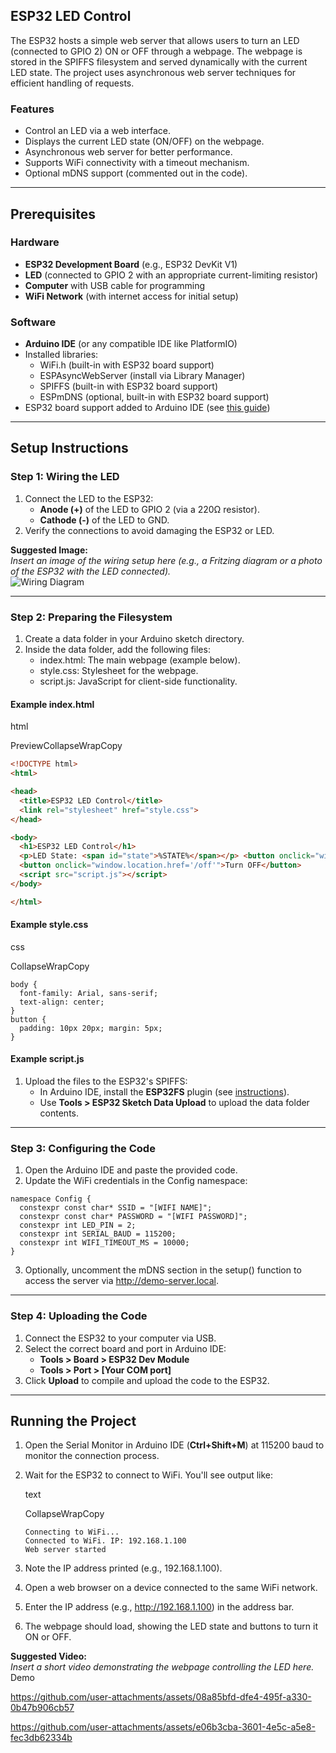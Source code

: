 
ESP32 LED Control
----------------

The ESP32 hosts a simple web server that allows users to turn an LED (connected to GPIO 2) ON or OFF through a webpage. The webpage is stored in the SPIFFS filesystem and served dynamically with the current LED state. The project uses asynchronous web server techniques for efficient handling of requests.

### Features

-   Control an LED via a web interface.
-   Displays the current LED state (ON/OFF) on the webpage.
-   Asynchronous web server for better performance.
-   Supports WiFi connectivity with a timeout mechanism.
-   Optional mDNS support (commented out in the code).

* * * * *

Prerequisites
-------------

### Hardware

-   **ESP32 Development Board** (e.g., ESP32 DevKit V1)
-   **LED** (connected to GPIO 2 with an appropriate current-limiting resistor)
-   **Computer** with USB cable for programming
-   **WiFi Network** (with internet access for initial setup)

### Software

-   **Arduino IDE** (or any compatible IDE like PlatformIO)
-   Installed libraries:
    -   WiFi.h (built-in with ESP32 board support)
    -   ESPAsyncWebServer (install via Library Manager)
    -   SPIFFS (built-in with ESP32 board support)
    -   ESPmDNS (optional, built-in with ESP32 board support)
-   ESP32 board support added to Arduino IDE (see [this guide](https://randomnerdtutorials.com/installing-the-esp32-board-in-arduino-ide-windows-instructions/))

* * * * *

Setup Instructions
------------------

### Step 1: Wiring the LED

1.  Connect the LED to the ESP32:
    -   **Anode (+)** of the LED to GPIO 2 (via a 220Ω resistor).
    -   **Cathode (-)** of the LED to GND.
2.  Verify the connections to avoid damaging the ESP32 or LED.

**Suggested Image:**\
*Insert an image of the wiring setup here (e.g., a Fritzing diagram or a photo of the ESP32 with the LED connected).*\
![Wiring Diagram](images/esp32-led-wiring.png)

* * * * *

### Step 2: Preparing the Filesystem

1.  Create a data folder in your Arduino sketch directory.
2.  Inside the data folder, add the following files:
    -   index.html: The main webpage (example below).
    -   style.css: Stylesheet for the webpage.
    -   script.js: JavaScript for client-side functionality.

#### Example index.html

html

PreviewCollapseWrapCopy

```html
<!DOCTYPE html>
<html>

<head>
  <title>ESP32 LED Control</title>
  <link rel="stylesheet" href="style.css">
</head>

<body>
  <h1>ESP32 LED Control</h1>
  <p>LED State: <span id="state">%STATE%</span></p> <button onclick="window.location.href='/on'">Turn ON</button>
  <button onclick="window.location.href='/off'">Turn OFF</button>
  <script src="script.js"></script>
</body>

</html>

```

#### Example style.css

css

CollapseWrapCopy

```
body {
  font-family: Arial, sans-serif;
  text-align: center;
}
button {
  padding: 10px 20px; margin: 5px;
}
```

#### Example script.js

1.  Upload the files to the ESP32's SPIFFS:
    -   In Arduino IDE, install the **ESP32FS** plugin (see [instructions](https://randomnerdtutorials.com/install-esp32-filesystem-uploader-arduino-ide/)).
    -   Use **Tools > ESP32 Sketch Data Upload** to upload the data folder contents.

* * * * *

### Step 3: Configuring the Code

1.  Open the Arduino IDE and paste the provided code.
2.  Update the WiFi credentials in the Config namespace:
```
namespace Config {
  constexpr const char* SSID = "[WIFI NAME]";
  constexpr const char* PASSWORD = "[WIFI PASSWORD]";
  constexpr int LED_PIN = 2;
  constexpr int SERIAL_BAUD = 115200;
  constexpr int WIFI_TIMEOUT_MS = 10000;
}
```

3.  Optionally, uncomment the mDNS section in the setup() function to access the server via http://demo-server.local.

* * * * *

### Step 4: Uploading the Code

1.  Connect the ESP32 to your computer via USB.
2.  Select the correct board and port in Arduino IDE:
    -   **Tools > Board > ESP32 Dev Module**
    -   **Tools > Port > [Your COM port]**
3.  Click **Upload** to compile and upload the code to the ESP32.

* * * * *

Running the Project
-------------------

1.  Open the Serial Monitor in Arduino IDE (**Ctrl+Shift+M**) at 115200 baud to monitor the connection process.
2.  Wait for the ESP32 to connect to WiFi. You'll see output like:

    text

    CollapseWrapCopy

    ````
    Connecting to WiFi...
    Connected to WiFi. IP: 192.168.1.100
    Web server started
    ````

3.  Note the IP address printed (e.g., 192.168.1.100).
4.  Open a web browser on a device connected to the same WiFi network.
5.  Enter the IP address (e.g., http://192.168.1.100) in the address bar.
6.  The webpage should load, showing the LED state and buttons to turn it ON or OFF.

**Suggested Video:**\
*Insert a short video demonstrating the webpage controlling the LED here.*\
Demo

https://github.com/user-attachments/assets/08a85bfd-dfe4-495f-a330-0b47b906cb57


https://github.com/user-attachments/assets/e06b3cba-3601-4e5c-a5e8-fec3db62334b

